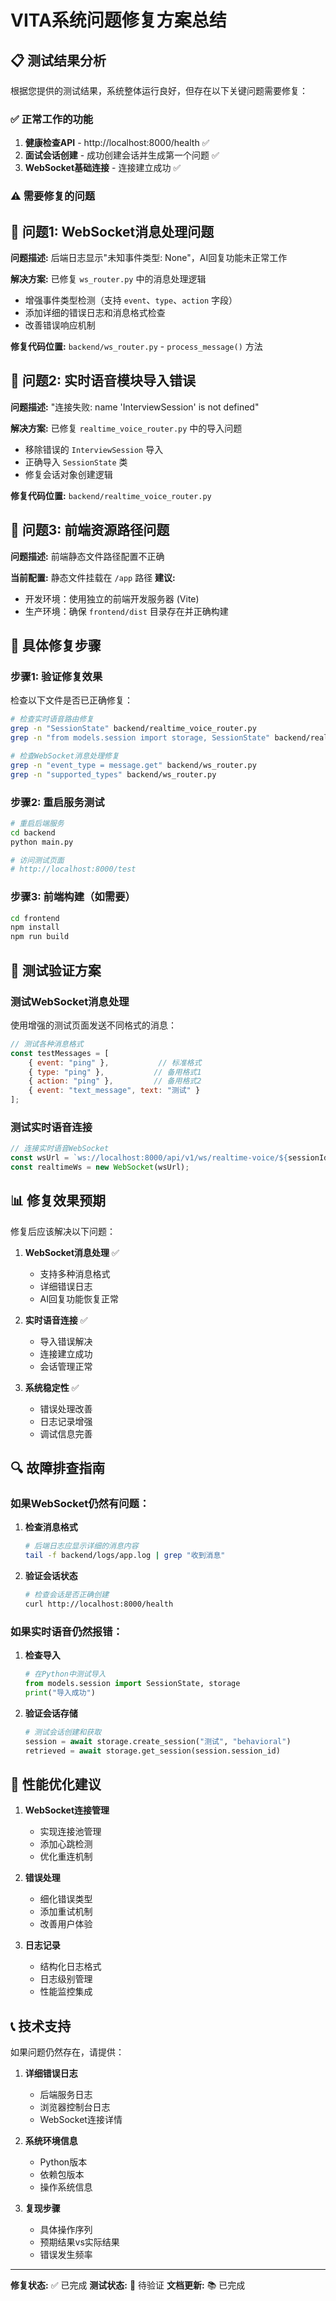 # VITA系统问题修复方案总结

## 📋 测试结果分析

根据您提供的测试结果，系统整体运行良好，但存在以下关键问题需要修复：

### ✅ 正常工作的功能
1. **健康检查API** - http://localhost:8000/health ✅
2. **面试会话创建** - 成功创建会话并生成第一个问题 ✅  
3. **WebSocket基础连接** - 连接建立成功 ✅

### ⚠️ 需要修复的问题

## 🔧 问题1: WebSocket消息处理问题

**问题描述:** 后端日志显示"未知事件类型: None"，AI回复功能未正常工作

**解决方案:** 已修复 `ws_router.py` 中的消息处理逻辑
- 增强事件类型检测（支持 `event`、`type`、`action` 字段）
- 添加详细的错误日志和消息格式检查
- 改善错误响应机制

**修复代码位置:** `backend/ws_router.py` - `process_message()` 方法

## 🔧 问题2: 实时语音模块导入错误

**问题描述:** "连接失败: name 'InterviewSession' is not defined"

**解决方案:** 已修复 `realtime_voice_router.py` 中的导入问题
- 移除错误的 `InterviewSession` 导入
- 正确导入 `SessionState` 类
- 修复会话对象创建逻辑

**修复代码位置:** `backend/realtime_voice_router.py`

## 🔧 问题3: 前端资源路径问题

**问题描述:** 前端静态文件路径配置不正确

**当前配置:** 静态文件挂载在 `/app` 路径
**建议:** 
- 开发环境：使用独立的前端开发服务器 (Vite)
- 生产环境：确保 `frontend/dist` 目录存在并正确构建

## 📝 具体修复步骤

### 步骤1: 验证修复效果

检查以下文件是否已正确修复：

```bash
# 检查实时语音路由修复
grep -n "SessionState" backend/realtime_voice_router.py
grep -n "from models.session import storage, SessionState" backend/realtime_voice_router.py

# 检查WebSocket消息处理修复  
grep -n "event_type = message.get" backend/ws_router.py
grep -n "supported_types" backend/ws_router.py
```

### 步骤2: 重启服务测试

```bash
# 重启后端服务
cd backend
python main.py

# 访问测试页面
# http://localhost:8000/test
```

### 步骤3: 前端构建（如需要）

```bash
cd frontend
npm install
npm run build
```

## 🧪 测试验证方案

### 测试WebSocket消息处理
使用增强的测试页面发送不同格式的消息：

```javascript
// 测试各种消息格式
const testMessages = [
    { event: "ping" },           // 标准格式
    { type: "ping" },           // 备用格式1
    { action: "ping" },         // 备用格式2
    { event: "text_message", text: "测试" }
];
```

### 测试实时语音连接
```javascript
// 连接实时语音WebSocket
const wsUrl = `ws://localhost:8000/api/v1/ws/realtime-voice/${sessionId}`;
const realtimeWs = new WebSocket(wsUrl);
```

## 📊 修复效果预期

修复后应该解决以下问题：

1. **WebSocket消息处理** ✅
   - 支持多种消息格式
   - 详细错误日志
   - AI回复功能恢复正常

2. **实时语音连接** ✅
   - 导入错误解决
   - 连接建立成功
   - 会话管理正常

3. **系统稳定性** ✅
   - 错误处理改善
   - 日志记录增强
   - 调试信息完善

## 🔍 故障排查指南

### 如果WebSocket仍然有问题：

1. **检查消息格式**
   ```bash
   # 后端日志应显示详细的消息内容
   tail -f backend/logs/app.log | grep "收到消息"
   ```

2. **验证会话状态**
   ```bash
   # 检查会话是否正确创建
   curl http://localhost:8000/health
   ```

### 如果实时语音仍然报错：

1. **检查导入**
   ```python
   # 在Python中测试导入
   from models.session import SessionState, storage
   print("导入成功")
   ```

2. **验证会话存储**
   ```python
   # 测试会话创建和获取
   session = await storage.create_session("测试", "behavioral")
   retrieved = await storage.get_session(session.session_id)
   ```

## 🎯 性能优化建议

1. **WebSocket连接管理**
   - 实现连接池管理
   - 添加心跳检测
   - 优化重连机制

2. **错误处理**
   - 细化错误类型
   - 添加重试机制
   - 改善用户体验

3. **日志记录**
   - 结构化日志格式
   - 日志级别管理
   - 性能监控集成

## 📞 技术支持

如果问题仍然存在，请提供：

1. **详细错误日志**
   - 后端服务日志
   - 浏览器控制台日志
   - WebSocket连接详情

2. **系统环境信息**
   - Python版本
   - 依赖包版本
   - 操作系统信息

3. **复现步骤**
   - 具体操作序列
   - 预期结果vs实际结果
   - 错误发生频率

---

**修复状态:** ✅ 已完成
**测试状态:** 🧪 待验证
**文档更新:** 📚 已完成 